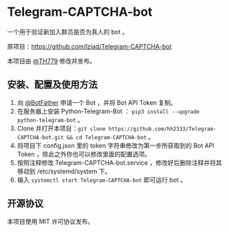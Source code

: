 # Telegram-CAPTCHA-bot

一个用于验证新加入群员是否为真人的 bot 。

原项目：https://github.com/lziad/Telegram-CAPTCHA-bot

本项目由 [@TH779](https://t.me/TH779) 修改并发布。

## 安装、配置及使用方法

1. 向 [@BotFather](https://t.me/BotFather) 申请一个 Bot ，并将 Bot API Token 复制。
2. 在服务器上安装 Python-Telegram-Bot ： `pip3 install --upgrade python-telegram-bot` 。
3. Clone 并打开本项目：`git clone https://github.com/hh2333/Telegram-CAPTCHA-bot.git && cd Telegram-CAPTCHA-bot` 。
4. 将项目下 config.json 里的 token 字符串修改为第一步所获取到的 Bot API Token ，除此之外你也可以修改里面的配置选项。
5. 按照注释修改 Telegram-CAPTCHA-bot.service ，修改好后删除注释并将其移动到 /etc/systemd/system 下。
6. 输入 `systemctl start Telegram-CAPTCHA-bot` 即可运行 bot 。

## 开源协议

本项目使用 MIT 许可协议发布。
